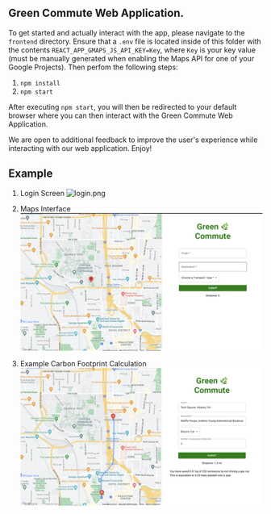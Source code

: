 ## Green Commute Web Application.

To get started and actually interact with the app, please navigate to the `frontend` directory. Ensure that a `.env` file is located inside of this folder with the contents `REACT_APP_GMAPS_JS_API_KEY=Key`, where `Key` is your key value (must be manually generated when enabling the Maps API for one of your Google Projects). Then perfom the following steps:

1) `npm install`
2) `npm start`

After executing `npm start`, you will then be redirected to your default browser where you can then interact with the Green Commute Web Application.

We are open to additional feedback to improve the user's experience while interacting with our web application. Enjoy!

## Example
1. Login Screen
![login.png](pics%2Flogin.png)


2. Maps Interface
![dash.png](pics%2Fdash.png)


3. Example Carbon Footprint Calculation
![working.png](pics%2Fworking.png)
